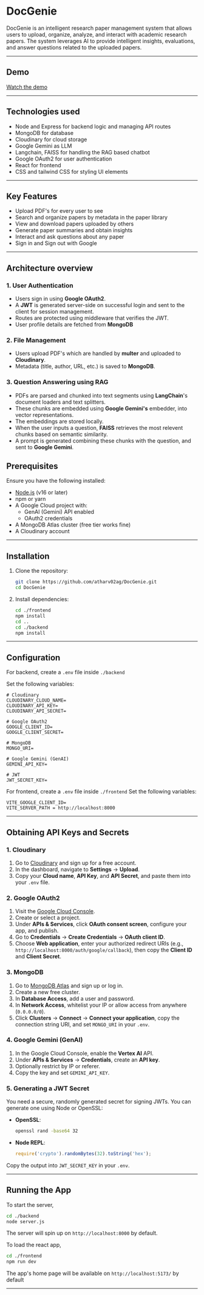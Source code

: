 # DocGenie

DocGenie is an intelligent research paper management system that allows users to upload, organize, analyze, and interact with academic research papers. The system leverages AI to provide intelligent insights, evaluations, and answer questions related to the uploaded papers.

---

## Demo

[Watch the demo](https://www.youtube.com/watch?v=UqC96p1uJJg)

---

## Technologies used

- Node and Express for backend logic and managing API routes
- MongoDB for database
- Cloudinary for cloud storage
- Google Gemini as LLM
- Langchain, FAISS for handling the RAG based chatbot
- Google OAuth2 for user authentication
- React for frontend 
- CSS and tailwind CSS for styling UI elements

---

## Key Features

- Upload PDF's for every user to see
- Search and organize papers by metadata in the paper library
- View and download papers uploaded by others
- Generate paper summaries and obtain insights
- Interact and ask questions about any paper
- Sign in and Sign out with Google

---

## Architecture overview

### 1. User Authentication

* Users sign in using **Google OAuth2**.
* A **JWT** is generated server-side on successful login and sent to the client for session management.
* Routes are protected using middleware that verifies the JWT.
* User profile details are fetched from **MongoDB**

### 2. File Management

* Users upload PDF's which are handled by **multer** and uploaded to **Cloudinary**.
* Metadata (title, author, URL, etc.) is saved to **MongoDB**.

### 3. Question Answering using RAG

* PDFs are parsed and chunked into text segments using **LangChain**'s document loaders and text splitters.
* These chunks are embedded using **Google Gemini's** embedder, into vector representations.
* The embeddings are stored locally.
* When the user inputs a question, **FAISS** retrieves the most relevent chunks based on semantic similarity.
* A prompt is generated combining these chunks with the question, and sent to **Google Gemini**.

## Prerequisites

Ensure you have the following installed:

- [Node.js](https://nodejs.org/) (v16 or later)
- npm or yarn
- A Google Cloud project with:
  - GenAI (Gemini) API enabled
  - OAuth2 credentials
- A MongoDB Atlas cluster (free tier works fine)
- A Cloudinary account

---

## Installation

1. Clone the repository:

   ```bash
   git clone https://github.com/atharv02ag/DocGenie.git
   cd DocGenie
   ```

2. Install dependencies:

   ```bash
   cd ./frontend
   npm install
   cd ..
   cd ./backend
   npm install
   ```

---

## Configuration

For backend, create a `.env` file inside `./backend` 

Set the following variables:

```dotenv
# Cloudinary
CLOUDINARY_CLOUD_NAME=
CLOUDINARY_API_KEY=
CLOUDINARY_API_SECRET=

# Google OAuth2
GOOGLE_CLIENT_ID=
GOOGLE_CLIENT_SECRET=

# MongoDB
MONGO_URI=

# Google Gemini (GenAI)
GEMINI_API_KEY=

# JWT
JWT_SECRET_KEY=

```
For frontend, create a `.env` file inside `./frontend`
Set the following variables:

``` dotenv
VITE_GOOGLE_CLIENT_ID=
VITE_SERVER_PATH = http://localhost:8000
```

---

## Obtaining API Keys and Secrets

### 1. Cloudinary

1. Go to [Cloudinary](https://cloudinary.com/) and sign up for a free account.
2. In the dashboard, navigate to **Settings** → **Upload**.
3. Copy your **Cloud name**, **API Key**, and **API Secret**, and paste them into your `.env` file.

### 2. Google OAuth2

1. Visit the [Google Cloud Console](https://console.cloud.google.com/).
2. Create or select a project.
3. Under **APIs & Services**, click **OAuth consent screen**, configure your app, and publish.
4. Go to **Credentials** → **Create Credentials** → **OAuth client ID**.
5. Choose **Web application**, enter your authorized redirect URIs (e.g., `http://localhost:8000/auth/google/callback`), then copy the **Client ID** and **Client Secret**.

### 3. MongoDB

1. Go to [MongoDB Atlas](https://www.mongodb.com/cloud/atlas) and sign up or log in.
2. Create a new free cluster.
3. In **Database Access**, add a user and password.
4. In **Network Access**, whitelist your IP or allow access from anywhere (`0.0.0.0/0`).
5. Click **Clusters** → **Connect** → **Connect your application**, copy the connection string URI, and set `MONGO_URI` in your `.env`.

### 4. Google Gemini (GenAI)

1. In the Google Cloud Console, enable the **Vertex AI** API.
2. Under **APIs & Services** → **Credentials**, create an **API key**.
3. Optionally restrict by IP or referer.
4. Copy the key and set `GEMINI_API_KEY`.

### 5. Generating a JWT Secret

You need a secure, randomly generated secret for signing JWTs. You can generate one using Node or OpenSSL:

- **OpenSSL**:
  ```bash
  openssl rand -base64 32
  ```
- **Node REPL**:
  ```js
  require('crypto').randomBytes(32).toString('hex');
  ```

Copy the output into `JWT_SECRET_KEY` in your `.env`.

---

## Running the App

To start the server,

```bash
cd ./backend
node server.js
```

The server will spin up on `http://localhost:8000` by default.

To load the react app,

```bash
cd ./frontend
npm run dev
```

The app's home page will be available on `http://localhost:5173/` by default

---

